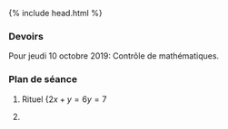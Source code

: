 {% include head.html %}

### Devoirs

Pour jeudi 10 octobre 2019: Contrôle de mathématiques.

### Plan de séance

1. Rituel 
$\left\{
  2x + y = 6 
  y = 7
\right.$


1.
